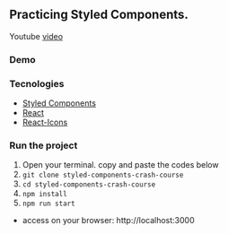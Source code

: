 ## Practicing Styled Components. 
Youtube [video](https://youtu.be/02zO0hZmwnw)

### Demo


### Tecnologies

- [Styled Components](https://styled-components.com/docs)
- [React](https://reactjs.org/docs/getting-started.html)
- [React-Icons](https://react-icons.github.io/react-icons/)
### Run the project

1. Open your terminal. copy and paste the codes below
2. `git clone styled-components-crash-course`
3. `cd styled-components-crash-course`
4. `npm install`
5. `npm run start`

- access on your browser: http://localhost:3000
